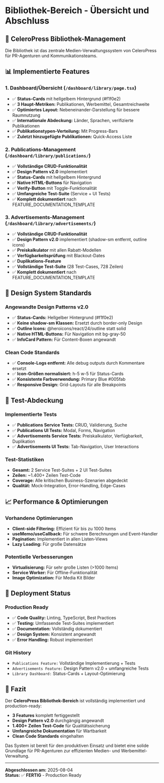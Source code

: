 # Bibliothek-Bereich - Übersicht und Abschluss

## 🎯 CeleroPress Bibliothek-Management

Die Bibliothek ist das zentrale Medien-Verwaltungssystem von CeleroPress für PR-Agenturen und Kommunikationsteams.

## 📊 Implementierte Features

### 1. **Dashboard/Übersicht** (`/dashboard/library/page.tsx`)
- ✅ **Status-Cards** mit hellgelbem Hintergrund (#f1f0e2)
- ✅ **3 Haupt-Metriken:** Publikationen, Werbemittel, Gesamtreichweite
- ✅ **Optimiertes Layout:** Nebeneinander-Darstellung für bessere Raumnutzung
- ✅ **Internationale Abdeckung:** Länder, Sprachen, verifizierte Publikationen
- ✅ **Publikationstypen-Verteilung:** Mit Progress-Bars
- ✅ **Zuletzt hinzugefügte Publikationen:** Quick-Access Liste

### 2. **Publications-Management** (`/dashboard/library/publications/`)
- ✅ **Vollständige CRUD-Funktionalität**
- ✅ **Design Pattern v2.0** implementiert
- ✅ **Status-Cards** mit hellgelbem Hintergrund
- ✅ **Native HTML-Buttons** für Navigation
- ✅ **Verify-Button** mit Toggle-Funktionalität 
- ✅ **Umfangreiche Test-Suite** (Service + UI Tests)
- ✅ **Komplett dokumentiert** nach FEATURE_DOCUMENTATION_TEMPLATE

### 3. **Advertisements-Management** (`/dashboard/library/advertisements/`)
- ✅ **Vollständige CRUD-Funktionalität**
- ✅ **Design Pattern v2.0** implementiert (shadow-sm entfernt, outline icons)
- ✅ **Preiskalkulator** mit allen Rabatt-Modellen
- ✅ **Verfügbarkeitsprüfung** mit Blackout-Dates
- ✅ **Duplikations-Feature**
- ✅ **Vollständige Test-Suite** (28 Test-Cases, 728 Zeilen)
- ✅ **Komplett dokumentiert** nach FEATURE_DOCUMENTATION_TEMPLATE

## 🎨 Design System Standards

### Angewandte Design Patterns v2.0
- ✅ **Status-Cards:** Hellgelber Hintergrund (#f1f0e2)
- ✅ **Keine shadow-sm Klassen:** Ersetzt durch border-only Design
- ✅ **Outline Icons:** @heroicons/react/24/outline statt solid
- ✅ **Native HTML-Buttons:** Für Navigation mit bg-gray-50
- ✅ **InfoCard Pattern:** Für Content-Boxen angewandt

### Clean Code Standards
- ✅ **Console-Logs entfernt:** Alle debug outputs durch Kommentare ersetzt
- ✅ **Icon-Größen normalisiert:** h-5 w-5 für Status-Cards
- ✅ **Konsistente Farbverwendung:** Primary Blue #005fab
- ✅ **Responsive Design:** Grid-Layouts für alle Breakpoints

## 🧪 Test-Abdeckung

### Implementierte Tests
- ✅ **Publications Service Tests:** CRUD, Validierung, Suche
- ✅ **Publications UI Tests:** Modal, Forms, Navigation
- ✅ **Advertisements Service Tests:** Preiskalkulator, Verfügbarkeit, Duplikation
- ✅ **Advertisements UI Tests:** Tab-Navigation, User Interactions

### Test-Statistiken
- **Gesamt:** 2 Service Test-Suites + 2 UI Test-Suites
- **Zeilen:** ~1.400+ Zeilen Test-Code
- **Coverage:** Alle kritischen Business-Szenarien abgedeckt
- **Qualität:** Mock-Integration, Error-Handling, Edge-Cases

## 📈 Performance & Optimierungen

### Vorhandene Optimierungen
- **Client-side Filtering:** Effizient für bis zu 1000 Items
- **useMemo/useCallback:** Für schwere Berechnungen und Event-Handler
- **Pagination:** Implementiert in allen Listen-Views
- **Lazy Loading:** Für große Datensätze

### Potentielle Verbesserungen
- **Virtualisierung:** Für sehr große Listen (>1000 Items)
- **Service Worker:** Für Offline-Funktionalität
- **Image Optimization:** Für Media Kit Bilder

## 🚀 Deployment Status

### Production Ready
- ✅ **Code Quality:** Linting, TypeScript, Best Practices
- ✅ **Testing:** Umfassende Test-Suites implementiert
- ✅ **Documentation:** Vollständig dokumentiert
- ✅ **Design System:** Konsistent angewandt
- ✅ **Error Handling:** Robust implementiert

### Git History
- `Publications Feature:` Vollständige Implementierung + Tests
- `Advertisements Feature:` Design Pattern v2.0 + umfangreiche Tests  
- `Library Dashboard:` Status-Cards + Layout-Optimierung

## 🎯 Fazit

Der **CeleroPress Bibliothek-Bereich** ist vollständig implementiert und production-ready:

- **3 Features** komplett fertiggestellt
- **Design Pattern v2.0** durchgängig angewandt
- **1.400+ Zeilen Test-Code** für Qualitätssicherung
- **Umfangreiche Dokumentation** für Wartbarkeit
- **Clean Code Standards** eingehalten

Das System ist bereit für den produktiven Einsatz und bietet eine solide Grundlage für PR-Agenturen zur effizienten Medien- und Werbemittel-Verwaltung.

---
**Abgeschlossen am:** 2025-08-04  
**Status:** ✅ **FERTIG** - Production Ready